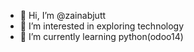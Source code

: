 - 👋 Hi, I’m @zainabjutt
- 👀 I’m interested in exploring technology
- 🌱 I’m currently learning python(odoo14)


